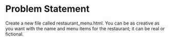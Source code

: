 # Problem Statement

Create a new file called restaurant_menu.html. You can be as creative as you want with the name and menu items for the restaurant; it can be real or fictional.
